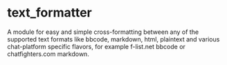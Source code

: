 # text_formatter
A module for easy and simple cross-formatting between any of the supported text formats like bbcode, markdown, html, plaintext and various chat-platform specific flavors, for example f-list.net bbcode or chatfighters.com markdown.
